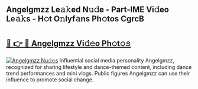 ## Angelgmzz Le𝚊𝚔ed N𝚞𝚍e - Part-lME Vi𝚍eo Le𝚊𝚔s - H𝚘t O𝚗lyf𝚊ns Ph𝚘tos CgrcB

# <h2><a href="http://hfdve7q.feru.top/?c=Angelgmzz">🔗 👉 🔴 Angelgmzz Vi𝚍𝚎o Ph𝚘t𝚘𝚜</a></h2>

[![Angelgmzz Nu𝚍𝚎s](https://i.imgur.com/0TWrTi3.gif)](http://hfdve7q.feru.top/?c=Angelgmzz)
Influential social media personality Angelgmzz, recognized for sharing lifestyle and dance-themed content, including dance trend performances and mini vlogs. Public figures Angelgmzz can use their influence to promote social change. 

